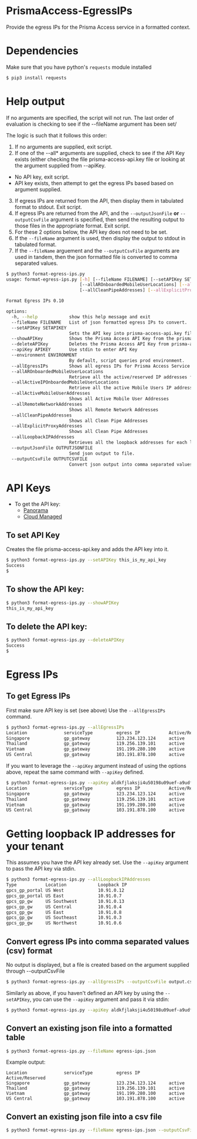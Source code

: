 # PrismaAccess-EgressIPs
Provide the egress IPs for the Prisma Access service in a formatted context.

# Dependencies
Make sure that you have python's `requests` module installed
```bash
$ pip3 install requests
```

# Help output
If no arguments are specified, the script will not run. The last order of evaluation is checking to see if the --fileName argument has been set/

The logic is such that it follows this order:
1. If no arguments are supplied, exit script.
2. If one of the --all* arguments are supplied, check to see if the API Key exists (either checking the file prisma-access-api.key file or looking at the argument supplied from --apiKey. 
- No API key, exit script. 
- API key exists, then attempt to get the egress IPs based based on argument supplied. 
3. If egress IPs are returned from the API, then display them in tabulated format to stdout. Exit script.
4. If egress IPs are returned from the API, and the `--outputJsonFile` **or** `--outputCsvFile` argument is specified, then send the resulting output to those files in the appropriate format. Exit script.
5. For these 2 options below, the API key does not need to be set.
6. If the `--fileName` argument is used, then display the output to stdout in tabulated format.
7. If the `--fileName` arguement and the `--outputCsvFile` arguments are used in tandem, then the json formatted file is converted to comma separated values.


```bash
$ python3 format-egress-ips.py
usage: format-egress-ips.py [-h] [--fileName FILENAME] [--setAPIKey SETAPIKEY] [--showAPIKey] [--deleteAPIKey] [--apiKey APIKEY] [--environment ENVIRONMENT] [--allEgressIPs]
                            [--allAROnboardedMobileUserLocations] [--allActiveIPOnboardedMobileUserLocations] [--allActiveMobileUserAddresses] [--allRemoteNetworkAddresses]
                            [--allCleanPipeAddresses] [--allExplicitProxyAddresses] [--allLoopbackIPAddresses] [--outputJsonFile OUTPUTJSONFILE] [--outputCsvFile OUTPUTCSVFILE]

Format Egress IPs 0.10

options:
  -h, --help            show this help message and exit
  --fileName FILENAME   List of json formatted egress IPs to convert.
  --setAPIKey SETAPIKEY
                        Sets the API key into prisma-access-api.key file
  --showAPIKey          Shows the Prisma Access API Key from the prisma-access-api.key file.
  --deleteAPIKey        Deletes the Prisma Access API Key from prisma-access-api.key file.
  --apiKey APIKEY       Use stdin to enter API Key
  --environment ENVIRONMENT
                        By default, script queries prod environment.
  --allEgressIPs        Shows all egress IPs for Prisma Access Service
  --allAROnboardedMobileUserLocations
                        Retrieve all the active/reserved IP addresses for Mobile User Locations
  --allActiveIPOnboardedMobileUserLocations
                        Retrieve all the active Mobile Users IP addresses
  --allActiveMobileUserAddresses
                        Shows all Active Mobile User Addresses
  --allRemoteNetworkAddresses
                        Shows all Remote Network Addresses
  --allCleanPipeAddresses
                        Shows all Clean Pipe Addresses
  --allExplicitProxyAddresses
                        Shows all Clean Pipe Addresses
  --allLoopbackIPAddresses
                        Retrieves all the loopback addresses for each location.
  --outputJsonFile OUTPUTJSONFILE
                        Send json output to file.
  --outputCsvFile OUTPUTCSVFILE
                        Convert json output into comma separated values file.
```

# API Keys
- To get the API key:
  - [Panorama](https://docs.paloaltonetworks.com/prisma/prisma-access/preferred/2-2/prisma-access-panorama-admin/prisma-access-overview/retrieve-ip-addresses-for-prisma-access)
  - [Cloud Managed](https://docs.paloaltonetworks.com/prisma/prisma-access/prisma-access-cloud-managed-admin/prisma-access-service-infrastructure/retrieve-ip-addresses-to-allow-for-prisma-access)

## To set API Key
Creates the file prisma-access-api.key and adds the API key into it.

```bash
$ python3 format-egress-ips.py --setAPIKey this_is_my_api_key
Success
$
```

## To show the API key:
```bash
$ python3 format-egress-ips.py --showAPIKey
this_is_my_api_key
```

## To delete the API key:
```bash
$ python3 format-egress-ips.py --deleteAPIKey
Success
$ 
```

# Egress IPs
## To get Egress IPs
First make sure API key is set (see above)
Use the `--allEgressIPs` command.
```bash
$ python3 format-egress-ips.py --allEgressIPs
Location              serviceType         egress IP           Active/Reserved
Singapore             gp_gateway          123.234.123.124     active
Thailand              gp_gateway          119.256.139.101     active
Vietnam               gp_gateway          191.199.280.100     active
US Central            gp_gateway          103.191.878.100     active
```

If you want to leverage the `--apiKey` argument instead of using the options above, repeat the same command with `--apiKey` defined.
```bash
$ python3 format-egress-ips.py --apiKey aldkfjlaksji4u50198u09uef-a9udfb9ausdf --allEgressIPs
Location              serviceType         egress IP           Active/Reserved
Singapore             gp_gateway          123.234.123.124     active
Thailand              gp_gateway          119.256.139.101     active
Vietnam               gp_gateway          191.199.280.100     active
US Central            gp_gateway          103.191.878.100     active
```

# Getting loopback IP addresses for your tenant
This assumes you have the API key already set. Use the `--apiKey` argument to pass the API key via stdin.
```bash
$ python3 format-egress-ips.py --allLoopbackIPAddresses
Type           Location            Loopback IP
gpcs_gp_portal US West             10.91.0.12
gpcs_gp_portal US East             10.91.0.7
gpcs_gp_gw     US Southwest        10.91.0.13
gpcs_gp_gw     US Central          10.91.0.4
gpcs_gp_gw     US East             10.91.0.8
gpcs_gp_gw     US Southeast        10.91.0.3
gpcs_gp_gw     US Northwest        10.91.0.6
```

## Convert egress IPs into comma separated values (csv) format
No output is displayed, but a file is created based on the argument supplied through --outputCsvFile
```bash
$ python3 format-egress-ips.py --allEgressIPs --outputCsvFile output.csv
```
Similarly as above, if you haven't defined an API key by using the `--setAPIKey`, you can use the `--apiKey` argument and pass it via stdin:
```bash
$ python3 format-egress-ips.py --apiKey aldkfjlaksji4u50198u09uef-a9udfb9ausdf --allEgressIPs --outputCsvFile output.csv
```


## Convert an existing json file into a formatted table
```bash
$ python3 format-egress-ips.py --fileName egress-ips.json
```

Example output:
```
Location              serviceType         egress IP           Active/Reserved
Singapore             gp_gateway          123.234.123.124     active
Thailand              gp_gateway          119.256.139.101     active
Vietnam               gp_gateway          191.199.280.100     active
US Central            gp_gateway          103.191.878.100     active
```

## Convert an existing json file into a csv file
```bash
$ python3 format-egress-ips.py --fileName egress-ips.json --outputCsvFile output.csv
```
